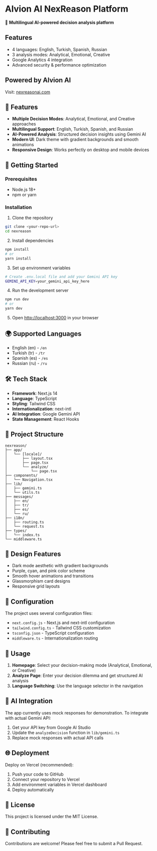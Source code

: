 # Alvion AI NexReason Platform

🚀 **Multilingual AI-powered decision analysis platform**

## Features
- 4 languages: English, Turkish, Spanish, Russian
- 3 analysis modes: Analytical, Emotional, Creative
- Google Analytics 4 integration
- Advanced security & performance optimization

## Powered by Alvion AI

Visit: [nexreasonai.com](https://nexreasonai.com)

## 🌟 Features

- **Multiple Decision Modes**: Analytical, Emotional, and Creative approaches
- **Multilingual Support**: English, Turkish, Spanish, and Russian
- **AI-Powered Analysis**: Structured decision insights using Gemini AI
- **Modern UI**: Dark theme with gradient backgrounds and smooth animations
- **Responsive Design**: Works perfectly on desktop and mobile devices

## 🚀 Getting Started

### Prerequisites

- Node.js 18+ 
- npm or yarn

### Installation

1. Clone the repository
```bash
git clone <your-repo-url>
cd nexreason
```

2. Install dependencies
```bash
npm install
# or
yarn install
```

3. Set up environment variables
```bash
# Create .env.local file and add your Gemini API key
GEMINI_API_KEY=your_gemini_api_key_here
```

4. Run the development server
```bash
npm run dev
# or
yarn dev
```

5. Open [http://localhost:3000](http://localhost:3000) in your browser

## 🌍 Supported Languages

- English (en) - `/en`
- Turkish (tr) - `/tr` 
- Spanish (es) - `/es`
- Russian (ru) - `/ru`

## 🛠️ Tech Stack

- **Framework**: Next.js 14
- **Language**: TypeScript
- **Styling**: Tailwind CSS
- **Internationalization**: next-intl
- **AI Integration**: Google Gemini API
- **State Management**: React Hooks

## 📁 Project Structure

```
nexreason/
├── app/
│   └── [locale]/
│       ├── layout.tsx
│       ├── page.tsx
│       └── analyze/
│           └── page.tsx
├── components/
│   └── Navigation.tsx
├── lib/
│   ├── gemini.ts
│   └── utils.ts
├── messages/
│   ├── en/
│   ├── tr/
│   ├── es/
│   └── ru/
├── i18n/
│   ├── routing.ts
│   └── request.ts
├── types/
│   └── index.ts
└── middleware.ts
```

## 🎨 Design Features

- Dark mode aesthetic with gradient backgrounds
- Purple, cyan, and pink color scheme
- Smooth hover animations and transitions
- Glassmorphism card designs
- Responsive grid layouts

## 🔧 Configuration

The project uses several configuration files:

- `next.config.js` - Next.js and next-intl configuration
- `tailwind.config.ts` - Tailwind CSS customization
- `tsconfig.json` - TypeScript configuration
- `middleware.ts` - Internationalization routing

## 📝 Usage

1. **Homepage**: Select your decision-making mode (Analytical, Emotional, or Creative)
2. **Analyze Page**: Enter your decision dilemma and get structured AI analysis
3. **Language Switching**: Use the language selector in the navigation

## 🤖 AI Integration

The app currently uses mock responses for demonstration. To integrate with actual Gemini API:

1. Get your API key from Google AI Studio
2. Update the `analyzeDecision` function in `lib/gemini.ts`
3. Replace mock responses with actual API calls

## 🌐 Deployment

Deploy on Vercel (recommended):

1. Push your code to GitHub
2. Connect your repository to Vercel
3. Add environment variables in Vercel dashboard
4. Deploy automatically

## 📄 License

This project is licensed under the MIT License.

## 🤝 Contributing

Contributions are welcome! Please feel free to submit a Pull Request. 